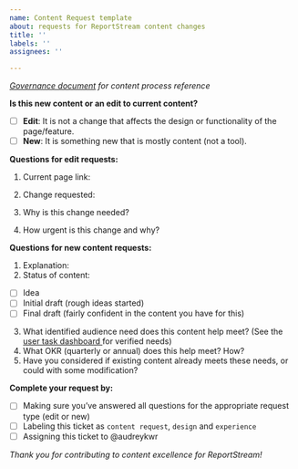 ```yaml
---
name: Content Request template
about: requests for ReportStream content changes
title: ''
labels: ''
assignees: ''

---
```


_[Governance document](https://docs.google.com/document/d/1__FE0OGlVAby0m7QyKfo_Qr0Gh_PvALaA1_DeCJSjzQ/edit#heading=h.qyvn837dl01t) for content process reference_

**Is this new content or an edit to current content?**

- [ ] **Edit**: It is not a change that affects the design or functionality of the page/feature.
- [ ] **New**: It is something new that is mostly content (not a tool).

**Questions for edit requests:**

1. Current page link:


2. Change requested:


3. Why is this change needed?


4. How urgent is this change and why?

**Questions for new content requests:**

1. Explanation:
2. Status of content: 
- [ ] Idea
- [ ] Initial draft (rough ideas started)
- [ ] Final draft (fairly confident in the content you have for this)
3. What identified audience need does this content help meet? (See the [user task dashboard ](https://lookerstudio.google.com/u/0/reporting/921e245e-7d5c-4bec-b997-4e1d1f39cdd7/page/JYdKD)for verified needs)
4. What OKR (quarterly or annual) does this help meet? How? 
5. Have you considered if existing content already meets these needs, or could with some modification? 

**Complete your request by:**

- [ ] Making sure you’ve answered all questions for the appropriate request type (edit or new)
- [ ] Labeling this ticket as `content request`, `design` and `experience`
- [ ] Assigning this ticket to @audreykwr

_Thank you for contributing to content excellence for ReportStream!_
